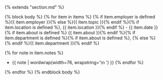 {% extends "section.md" %}

{% block body %}
{% for item in items %}
{% if item.employer is defined %}{{ item.employer }}{% else %}{{ item.topic }}{% endif %}{% if item.location is defined %}, {{ item.location }}{% endif %} - {{ item.date }}
{% if item.about is defined %}  {{ item.about }}{% endif %}{% if item.department is defined %}{% if item.about is defined %}, {% else %}  {% endif %}{{ item.department }}{% endif %}

{% for note in item.notes %}
  - {{ note | wordwrap(width=76, wrapstring='\n    ') }}
{% endfor %}

{% endfor %}
{% endblock body %}
